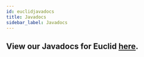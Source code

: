 ```yaml
---
id: euclidjavadocs
title: Javadocs
sidebar_label: Javadocs
---
```


## View our Javadocs for Euclid [here](https://ihmcroboticsdocs.github.io/euclid/overview-summary.html).
